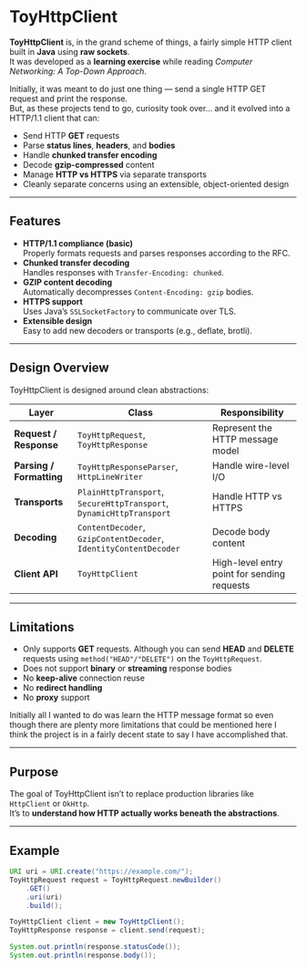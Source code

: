 # ToyHttpClient

**ToyHttpClient** is, in the grand scheme of things, a fairly simple HTTP client built in **Java** using **raw sockets**.  
It was developed as a **learning exercise** while reading *Computer Networking: A Top-Down Approach*.

Initially, it was meant to do just one thing — send a single HTTP GET request and print the response.  
But, as these projects tend to go, curiosity took over… and it evolved into a HTTP/1.1 client that can:
- Send HTTP **GET** requests  
- Parse **status lines**, **headers**, and **bodies**  
- Handle **chunked transfer encoding**  
- Decode **gzip-compressed** content  
- Manage **HTTP vs HTTPS** via separate transports  
- Cleanly separate concerns using an extensible, object-oriented design  

---
## Features

- **HTTP/1.1 compliance (basic)**  
  Properly formats requests and parses responses according to the RFC.  
- **Chunked transfer decoding**  
  Handles responses with `Transfer-Encoding: chunked`.  
- **GZIP content decoding**  
  Automatically decompresses `Content-Encoding: gzip` bodies.  
- **HTTPS support**  
  Uses Java’s `SSLSocketFactory` to communicate over TLS.  
- **Extensible design**  
  Easy to add new decoders or transports (e.g., deflate, brotli).  

---
##  Design Overview

ToyHttpClient is designed around clean abstractions:

| Layer                    | Class                                                               | Responsibility                              |
| ------------------------ | ------------------------------------------------------------------- | ------------------------------------------- |
| **Request / Response**   | `ToyHttpRequest`, `ToyHttpResponse`                                 | Represent the HTTP message model            |
| **Parsing / Formatting** | `ToyHttpResponseParser`, `HttpLineWriter`                           | Handle wire-level I/O                       |
| **Transports**           | `PlainHttpTransport`, `SecureHttpTransport`, `DynamicHttpTransport` | Handle HTTP vs HTTPS                        |
| **Decoding**             | `ContentDecoder`, `GzipContentDecoder`, `IdentityContentDecoder`    | Decode body content                         |
| **Client API**           | `ToyHttpClient`                                                     | High-level entry point for sending requests |

---
## Limitations

- Only supports **GET** requests. Although you can send **HEAD** and **DELETE** requests using `method("HEAD"/"DELETE")` on the `ToyHttpRequest`.
- Does not support **binary** or **streaming** response bodies  
- No **keep-alive** connection reuse  
- No **redirect handling**  
- No **proxy** support  

Initially all I wanted to do was learn the HTTP message format so even though there are plenty more limitations that could be mentioned here I think the project is in a fairly decent state to say I have accomplished that.


---
## Purpose

The goal of ToyHttpClient isn’t to replace production libraries like `HttpClient` or `OkHttp`.  
It’s to **understand how HTTP actually works beneath the abstractions**.

---
## Example

```java
URI uri = URI.create("https://example.com/");
ToyHttpRequest request = ToyHttpRequest.newBuilder()
    .GET()
    .uri(uri)
    .build();

ToyHttpClient client = new ToyHttpClient();
ToyHttpResponse response = client.send(request);

System.out.println(response.statusCode());
System.out.println(response.body());
```
